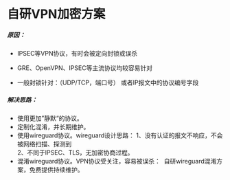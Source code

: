 

# 自研VPN加密方案

##### 原因：

-  IPSEC等VPN协议，有时会被定向封锁或误杀

- GRE、OpenVPN、IPSEC等主流协议均较容易针对
  
- 一般封锁针对：（UDP/TCP，端口号） 或者IP报文中的协议编号字段

  

##### 解决思路：

- 使用更加”静默“的协议。
- 定制化混淆，并长期维护。
- 使用wireguard协议。wireguard设计思路：
 1、没有认证的报文不响应，不会被网络扫描、探测到<br>2、不同于IPSEC、TLS，无加密协商过程。
- 混淆wireguard协议。VPN协议受关注，容易被误杀： 
  自研wireguard混淆方案，免费提供持续维护。

